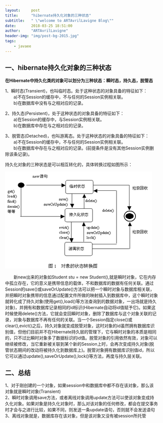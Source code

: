 ```yaml
---
layout:     post
title:      "hibernate持久化对象的三种状态"
subtitle:   " \"welcome to ARTAvrilLavigne Blog\""
date:       2018-03-25 18:51:00
author:     "ARTAvrilLavigne"
header-img: "img/post-bg-2015.jpg"
tags:
    - javaee
---
```

## 一、hibernate持久化对象的三种状态<br>
**在Hibernate中持久化类的对象可以划分为三种状态：瞬时态，持久态，脱管态**<br>

<p>1、瞬时态(Transient)，也叫临时态。处于这种状态的对象具备的特征如下：<br>
　　a)不在Session的缓存中，不与任何的Session实例相关联。<br>
　　b)在数据库中没有与之相对应的记录。<br>

2、持久态(Persistent)，处于这种状态的对象具备的特征如下：<br>
　　a)在Session的缓存中，与Session实例相关联。<br>
　　b)在数据库中存在与之相对应的记录。<br>

3、脱管态(Detached)，也叫游离态。处于这种状态的对象具备的特征如下：<br>
　　a)不在Session的缓存中，不与任何的Session实例相关联。<br>
　　b)在数据库中存在与之相对应的记录。(前提条件是没有其他Session实例删除该条记录)。<br>
</p>

持久化对象的三种状态是可以相互转化的，具体转换过程如图所示：<br>
<p><img src="https://github.com/ARTAvrilLavigne/ARTAvrilLavigne.github.io/blob/master/myblog/2018-03-25-java-web/hibernate.png?raw=true" /></p>

　　新new出来的对象如Student stu = new Student(),就是瞬时对象，它在内存中孤立存在，它的意义是携带信息的载体，不和数据库的数据有任何关联。通过Session的save()或saveOrUpdate()方法可以把一个瞬时对象与数据库相关联，并把瞬时对象携带的信息通过配置文件所做的映射插入到数据库中，这个瞬时对象就转化成了持久对象(使用get(),load()等方法查询到的数据对象，一出场就是持久对象)，并拥有和数据库记录相同的id标识(Hibernate自动将id值赋予它)。如果这时候使用delete()方法，它就会变回瞬时对象，删除了数据库与这个对象关联的记录，对象与数据库不再有任何的关联。当一个Session指定close()或clear(),evict()之后，持久对象就变成脱管对象，这时对象的id虽然拥有数据库识别值，但他们目前并不在Hibernate持久层的管理下，它与瞬时对象的本质是相同的，只不过比瞬时对象多了数据标识的id值。脱管对象的引用依然有效，对象可以继续被修改，当它重新被关联到某个新的Session上时，会再次变成持久对象(脱管状态期间的改动将被持久化到数据库上)。脱管对象拥有数据库识别值id，所以它可以通过update(),saveOrUpdate(),lock()等方法，再度与持久层关联。<br>

## 二、总结<br>
1、对于刚创建的一个对象，如果session中和数据库中都不存在该对象，那么该对象就是瞬时对象(Transient)<br>
2、瞬时对象调用save方法，或者离线对象调用update方法可以使该对象变成持久化对象。如果对象是持久化对象时，那么对该对象的任何修改，都会在提交事务时才会与之进行比较，如果不同，则发送一条update语句，否则就不会发送语句<br>
3、离线对象就是，数据库存在该对象，但是该对象又没有被session所托管<br>
